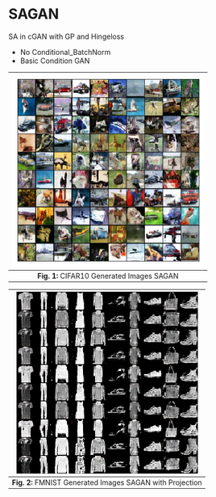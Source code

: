 # SAGAN
SA in cGAN with GP and Hingeloss
- No Conditional_BatchNorm
- Basic Condition GAN


|![Image_cifar10_Gen_SAGAN](cifar_random_gen.png "CIFAR10 Generated Images SAGAN")|
|:--:| 
|**Fig. 1:** CIFAR10 Generated Images SAGAN|



|![Image_fmnist_Gen_SAGAN](fmnist_random_gen.png "FMNIST Generated Images SAGAN with Projection")|
|:--:|
|**Fig. 2:** FMNIST Generated Images SAGAN with Projection|

